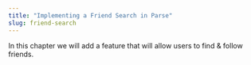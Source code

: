 ```yaml
---
title: "Implementing a Friend Search in Parse"
slug: friend-search
---
```


In this chapter we will add a feature that will allow users to find & follow friends.
